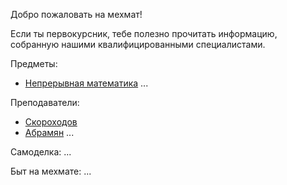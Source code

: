 Добро пожаловать на мехмат!

Если ты первокурсник, тебе полезно прочитать информацию, собранную нашими квалифицированными специалистами.

Предметы:
 - [Непрерывная математика](continuous-math.md)
 ...

 Преподаватели:
 - [Скороходов](skorohodov.md)
 - [Абрамян](abramyan.md)
 ...

 Самоделка:
 ...

 Быт на мехмате:
 ...
